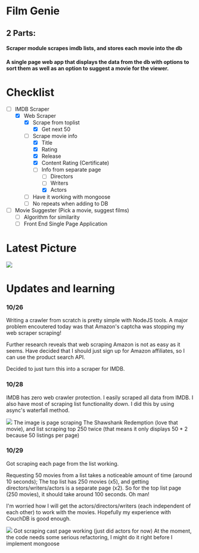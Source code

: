 # Film Genie
## 2 Parts:
#### Scraper module scrapes imdb lists, and stores each movie into the db
#### A single page web app that displays the data from the db with options to sort them as well as an option to suggest a movie for the viewer.

# Checklist
- [ ] IMDB Scraper
    - [x] Web Scraper
        - [x] Scrape from toplist
            - [x] Get next 50
        - [ ] Scrape movie info
            - [x] Title
            - [x] Rating
            - [x] Release
            - [x] Content Rating (Certificate)
            - [ ] Info from separate page
                - [ ] Directors
                - [ ] Writers
                - [x] Actors
        - [ ] Have it working with mongoose
        - [ ] No repeats when adding to DB
- [ ] Movie Suggester (Pick a movie, suggest films)
    - [ ] Algorithm for similarity
    - [ ] Front End Single Page Application

# Latest Picture
![](https://i.imgur.com/B29my5Q.png)

# Updates and learning
### 10/26
Writing a crawler from scratch is pretty simple with NodeJS tools.
A major problem encoutered today was that Amazon's captcha was stopping my web scraper scraping!

Further research reveals that web scraping Amazon is not as easy as it seems.
Have decided that I should just sign up for Amazon affiliates, so I can use the product search API.

Decided to just turn this into a scraper for IMDB.

### 10/28
IMDB has zero web crawler protection. I easily scraped all data from IMDB.
I also have most of scraping list functionality down. I did this by using async's waterfall method.

![](https://i.imgur.com/cMCeILV.png)
The image is page scraping The Shawshank Redemption (love that movie), and list scraping top 250 twice (that means it only displays 50 * 2 because 50 listings per page)

### 10/29
Got scraping each page from the list working.

Requesting 50 movies from a list takes a noticeable amount of time (around 10 seconds);
The top list has 250 movies (x5), and getting directors/writers/actors is a separate page (x2). 
So for the top list page (250 movies), it should take around 100 seconds. Oh man!

I'm worried how I will get the actors/directors/writers (each independent of each other) to work with the movies. Hopefully my experience with CouchDB is good enough.

![](https://i.imgur.com/B29my5Q.png)
Got scraping cast page working (just did actors for now)
At the moment, the code needs some serious refactoring, I might do it right before I implement mongoose
